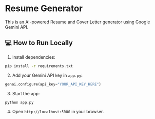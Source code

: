 # Resume Generator

This is an AI-powered Resume and Cover Letter generator using Google Gemini API.

## 💻 How to Run Locally

1. Install dependencies:

```bash
pip install -r requirements.txt
```

2. Add your Gemini API key in `app.py`:
```python
genai.configure(api_key="YOUR_API_KEY_HERE")
```

3. Start the app:
```bash
python app.py
```

4. Open `http://localhost:5000` in your browser.
